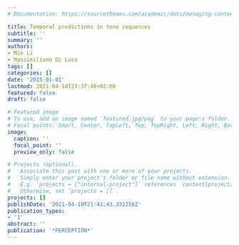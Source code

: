 ```yaml
---
# Documentation: https://sourcethemes.com/academic/docs/managing-content/

title: Temporal predictions in tone sequences
subtitle: ''
summary: ''
authors:
- Min Li
- Massimiliano Di Luca
tags: []
categories: []
date: '2015-01-01'
lastmod: 2021-04-10T23:37:48+02:00
featured: false
draft: false

# Featured image
# To use, add an image named `featured.jpg/png` to your page's folder.
# Focal points: Smart, Center, TopLeft, Top, TopRight, Left, Right, BottomLeft, Bottom, BottomRight.
image:
  caption: ''
  focal_point: ''
  preview_only: false

# Projects (optional).
#   Associate this post with one or more of your projects.
#   Simply enter your project's folder or file name without extension.
#   E.g. `projects = ["internal-project"]` references `content/project/deep-learning/index.md`.
#   Otherwise, set `projects = []`.
projects: []
publishDate: '2021-04-10T21:41:43.332256Z'
publication_types:
- '1'
abstract: ''
publication: '*PERCEPTION*'
---
```

